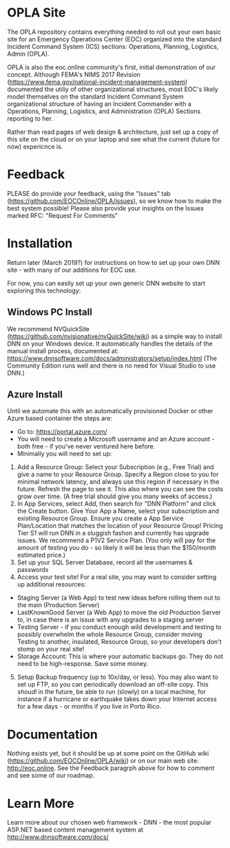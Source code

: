 # OPLA Site
The OPLA repository contains everything needed to roll out your own basic site for an Emergency Operations Center (EOC) organized into the standard Incident Command System (ICS) sections: Operations, Planning, Logistics, Admin (OPLA).

OPLA is also the eoc.online community's first, initial demonstration of our concept. Although FEMA's NIMS 2017 Revision (https://www.fema.gov/national-incident-management-system) documented the utiliy of other organizational structures, most EOC's likely model themselves on the standard Incident Command System organizational structure of having an Incident Commander with a Operations, Planning, Logistics, and Administration (OPLA) Sections reporting to her.

Rather than read pages of web design & architecture, just set up a copy of this site on the cloud or on your laptop and see what the current (future for now) expericnce is. 

# Feedback
PLEASE do provide your feedback, using the "Issues" tab (https://github.com/EOCOnline/OPLA/issues), so we know how to make the best system possible! Please also provide your insights on the Issues marked RFC: "Request For Comments"

# Installation
Return later (March 2019?) for instructions on how to set up your own DNN site - with many of our additions for EOC use.

For now, you can easily set up your own generic DNN website to start exploring this technology:

## Windows PC Install
We recommend NVQuickSite (https://github.com/nvisionative/nvQuickSite/wiki) as a simple way to install DNN on your Windows device. It automatically handles the details of the manual install process, documented at: https://www.dnnsoftware.com/docs/administrators/setup/index.html (The Community Edition runs well and there is no need for Visual Studio to use DNN.)

## Azure Install
Until we automate this with an automatically provisioned Docker or other Azure based container the steps are:
- Go to: https://portal.azure.com/ 
- You will need to create a Microsoft username and an Azure account - both free - if you've never ventured here before.
- Minimally you will need to set up:
1) Add a Resource Group: Select your Subscription (e.g., Free Trial) and give a name to your Resource Group. Specify a Region close to you for minimal network latency, and always use this region if necessary in the future. Refresh the page to see it. This also where you can see the costs grow over time. (A free trial should give you many weeks of access.)
2) In App Services, select Add, then search for "DNN Platform" and click the Create button. Give Your App a Name, select your subscription and existing Resource Group. Ensure you create a App Service Plan/Location that matches the location of your Resource Group! Pricing Tier S1 will run DNN in a sluggish fashon and currently has upgrade issues. We recommend a P1V2 Service Plan. (You only will pay for the amount of testing you do - so likely it will be less than the $150/month estimated price.)
3) Set up your SQL Server Database, record all the usernames & passwords
4) Access your test site!
For a real site, you may want to consider setting up additional resources:
- Staging Server (a Web App) to test new ideas before rolling them out to the main (Production Server)
- LastKnownGood Server (a Web App) to move the old Production Server to, in case there is an issue with any upgrades to a staging server
- Testing Server - if you conduct enough wild development and testing to possibly overwhelm the whole Resource Group, consider moving Testing to another, insulated, Resource Group, so your developers don't stomp on your real site!
- Storage Account: This is where your automatic backups go. They do not need to be high-response. Save some money.
5) Setup Backup frequency (up to 10x/day, or less). You may also want to set up FTP, so you can periodically download an off-site copy. This *shoudl* in the future, be able to run (slowly) on a local machine, for instance if a hurricane or earthquake takes down your Internet access for a few days - or months if you live in Porto Rico.

# Documentation
Nothing esists yet, but it should be up at some point on the GitHub wiki (https://github.com/EOCOnline/OPLA/wiki) or on our main web site: http://eoc.online. See the Feedback paragrph above for how to comment and see some of our roadmap.

# Learn More
Learn more about our chosen web framework - DNN - the most popular ASP.NET based content management system at http://www.dnnsoftware.com/docs/
